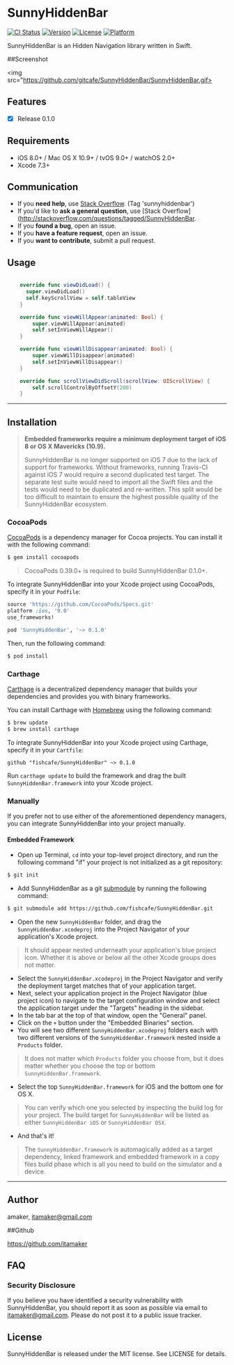 # SunnyHiddenBar

[![CI Status](http://img.shields.io/travis/amaker/SunnyHiddenBar.svg?style=flat)](https://travis-ci.org/amaker/SunnyHiddenBar)
[![Version](https://img.shields.io/cocoapods/v/SunnyHiddenBar.svg?style=flat)](http://cocoapods.org/pods/SunnyHiddenBar)
[![License](https://img.shields.io/cocoapods/l/SunnyHiddenBar.svg?style=flat)](http://cocoapods.org/pods/SunnyHiddenBar)
[![Platform](https://img.shields.io/cocoapods/p/SunnyHiddenBar.svg?style=flat)](http://cocoapods.org/pods/SunnyHiddenBar)

SunnyHiddenBar is an Hidden Navigation library written in Swift.

##Screenshot

<img src="https://github.com/gitcafe/SunnyHiddenBar/SunnyHiddenBar.gif>

## Features

- [x] Release 0.1.0

## Requirements

- iOS 8.0+ / Mac OS X 10.9+ / tvOS 9.0+ / watchOS 2.0+
- Xcode 7.3+

## Communication

- If you **need help**, use [Stack Overflow](http://stackoverflow.com/questions/tagged/SunnyHiddenBar). (Tag 'sunnyhiddenbar')
- If you'd like to **ask a general question**, use [Stack Overflow](http://stackoverflow.com/questions/tagged/SunnyHiddenBar.
- If you **found a bug**, open an issue.
- If you **have a feature request**, open an issue.
- If you **want to contribute**, submit a pull request.
                                                                    
 ## Usage
                                                                    
                                                                    
```swift
                                                                    
    override func viewDidLoad() {
      super.viewDidLoad()
      self.keyScrollView = self.tableView
    }

    override func viewWillAppear(animated: Bool) {
        super.viewWillAppear(animated)
        self.setInViewWillAppear()
    }

    override func viewWillDisappear(animated: Bool) {
        super.viewWillDisappear(animated)
        self.setInViewWillDisappear()
    }

    override func scrollViewDidScroll(scrollView: UIScrollView) {
        self.scrollControlByOffsetY(200)
    }

```
---

## Installation

> **Embedded frameworks require a minimum deployment target of iOS 8 or OS X Mavericks (10.9).**
>
> SunnyHiddenBar is no longer supported on iOS 7 due to the lack of support for frameworks. Without frameworks, running Travis-CI against iOS 7 would require a second duplicated test target. The separate test suite would need to import all the Swift files and the tests would need to be duplicated and re-written. This split would be too difficult to maintain to ensure the highest possible quality of the SunnyHiddenBar ecosystem.

### CocoaPods

[CocoaPods](http://cocoapods.org) is a dependency manager for Cocoa projects. You can install it with the following command:

```bash
$ gem install cocoapods
```

> CocoaPods 0.39.0+ is required to build SunnyHiddenBar 0.1.0+.

To integrate SunnyHiddenBar into your Xcode project using CocoaPods, specify it in your `Podfile`:

```ruby
source 'https://github.com/CocoaPods/Specs.git'
platform :ios, '9.0'
use_frameworks!

pod 'SunnyHiddenBar', '~> 0.1.0'
```

Then, run the following command:

```bash
$ pod install
```

### Carthage

[Carthage](https://github.com/Carthage/Carthage) is a decentralized dependency manager that builds your dependencies and provides you with binary frameworks.

You can install Carthage with [Homebrew](http://brew.sh/) using the following command:

```bash
$ brew update
$ brew install carthage
```

To integrate SunnyHiddenBar into your Xcode project using Carthage, specify it in your `Cartfile`:

```ogdl
github "fishcafe/SunnyHiddenBar" ~> 0.1.0
```

Run `carthage update` to build the framework and drag the built `SunnyHiddenBar.framework` into your Xcode project.

### Manually

If you prefer not to use either of the aforementioned dependency managers, you can integrate SunnyHiddenBar into your project manually.

#### Embedded Framework

- Open up Terminal, `cd` into your top-level project directory, and run the following command "if" your project is not initialized as a git repository:

```bash
$ git init
```

- Add SunnyHiddenBar as a git [submodule](http://git-scm.com/docs/git-submodule) by running the following command:

```bash
$ git submodule add https://github.com/fishcafe/SunnyHiddenBar.git
```

- Open the new `SunnyHiddenBar` folder, and drag the `SunnyHiddenBar.xcodeproj` into the Project Navigator of your application's Xcode project.

> It should appear nested underneath your application's blue project icon. Whether it is above or below all the other Xcode groups does not matter.

- Select the `SunnyHiddenBar.xcodeproj` in the Project Navigator and verify the deployment target matches that of your application target.
- Next, select your application project in the Project Navigator (blue project icon) to navigate to the target configuration window and select the application target under the "Targets" heading in the sidebar.
- In the tab bar at the top of that window, open the "General" panel.
- Click on the `+` button under the "Embedded Binaries" section.
- You will see two different `SunnyHiddenBar.xcodeproj` folders each with two different versions of the `SunnyHiddenBar.framework` nested inside a `Products` folder.

> It does not matter which `Products` folder you choose from, but it does matter whether you choose the top or bottom `SunnyHiddenBar.framework`. 

- Select the top `SunnyHiddenBar.framework` for iOS and the bottom one for OS X.

> You can verify which one you selected by inspecting the build log for your project. The build target for `SunnyHiddenBar` will be listed as either `SunnyHiddenBar iOS` or `SunnyHiddenBar OSX`.

- And that's it!

> The `SunnyHiddenBar.framework` is automagically added as a target dependency, linked framework and embedded framework in a copy files build phase which is all you need to build on the simulator and a device.

---


## Author

amaker, itamaker@gmail.com


##Github

https://github.com/itamaker



## FAQ

### Security Disclosure

If you believe you have identified a security vulnerability with SunnyHiddenBar, you should report it as soon as possible via email to itamaker@gmail.com. Please do not post it to a public issue tracker.

## License

SunnyHiddenBar is released under the MIT license. See LICENSE for details.


